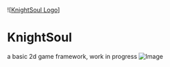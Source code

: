 ![[KnightSoul Logo](https://github.com/WeakKnight/KnightSoul/blob/master/logo.png?raw=true)]
# KnightSoul
a basic 2d game framework, work in progress
![Image](https://github.com/WeakKnight/KnightSoul/blob/master/KnightSoulShot.png?raw=true)